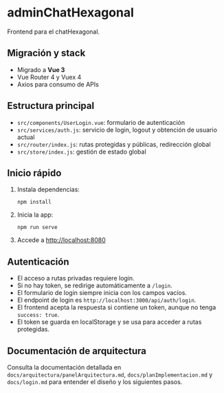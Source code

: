 # adminChatHexagonal

Frontend para el chatHexagonal.

## Migración y stack
- Migrado a **Vue 3**
- Vue Router 4 y Vuex 4
- Axios para consumo de APIs

## Estructura principal
- `src/components/UserLogin.vue`: formulario de autenticación
- `src/services/auth.js`: servicio de login, logout y obtención de usuario actual
- `src/router/index.js`: rutas protegidas y públicas, redirección global
- `src/store/index.js`: gestión de estado global

## Inicio rápido
1. Instala dependencias:
   ```
   npm install
   ```
2. Inicia la app:
   ```
   npm run serve
   ```
3. Accede a [http://localhost:8080](http://localhost:8080)

## Autenticación
- El acceso a rutas privadas requiere login.
- Si no hay token, se redirige automáticamente a `/login`.
- El formulario de login siempre inicia con los campos vacíos.
- El endpoint de login es `http://localhost:3000/api/auth/login`.
- El frontend acepta la respuesta si contiene un token, aunque no tenga `success: true`.
- El token se guarda en localStorage y se usa para acceder a rutas protegidas.

## Documentación de arquitectura
Consulta la documentación detallada en `docs/arquitectura/panelArquitectura.md`, `docs/planImplementacion.md` y `docs/login.md` para entender el diseño y los siguientes pasos.
